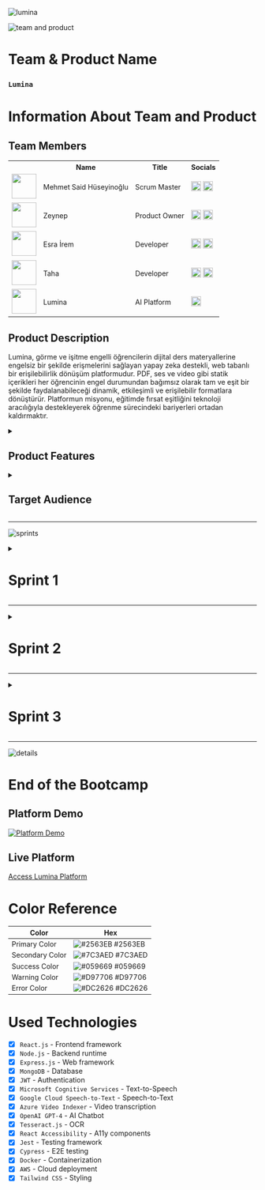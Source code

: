 <html>
  <body>

  ![lumina](bootcampFiles/general/headers/lumina.png)

  ![team and product](bootcampFiles/general/headers/teamandproduct.png)

# **Team & Product Name**

### **`Lumina`**

# Information About Team and Product

## Team Members

<table>
    <tr>
      <th></th>
      <th>Name</th>
      <th>Title</th>
      <th>Socials</th>
    </tr>
    <tr>
      <td><img src="bootcampFiles/general/squarepics/mehmet.png" width="50" height="50" /></td>
      <td>Mehmet Said Hüseyinoğlu</td>
      <td>Scrum Master</td>
      <td>
        <a href="https://github.com/mehmetsaid" target="_blank"><img src="bootcampFiles/general/social/github.png" width="20" height="20"/></a>
        <a href="https://www.linkedin.com/in/mehmetsaid/" target="_blank" ><img src="bootcampFiles/general/social/linkedin.png" width="20" height="20" /></a>
      </td>
    </tr>
    <tr>
      <td><img src="bootcampFiles/general/squarepics/zeynep.png" width="50" height="50" /></td>
      <td>Zeynep</td>
      <td>Product Owner</td>
      <td>
        <a href="https://github.com/zeynep" target="_blank"><img src="bootcampFiles/general/social/github.png" width="20" height="20"/></a>
        <a href="https://www.linkedin.com/in/zeynep/" target="_blank"><img src="bootcampFiles/general/social/linkedin.png" width="20" height="20" /></a>
      </td>
    </tr>
    <tr>
      <td><img src="bootcampFiles/general/squarepics/esra.png" width="50" height="50" /></td>
      <td>Esra İrem</td>
      <td>Developer</td>
      <td>
        <a href="https://github.com/esrairem" target="_blank"><img src="bootcampFiles/general/social/github.png" width="20" height="20"/></a>
        <a href="https://www.linkedin.com/in/esrairem/" target="_blank"><img src="bootcampFiles/general/social/linkedin.png" width="20" height="20" /></a>
      </td>
    </tr>
    <tr>
      <td><img src="bootcampFiles/general/squarepics/taha.png" width="50" height="50" /></td>
      <td>Taha</td>
      <td>Developer</td>
      <td>
        <a href="https://github.com/taha" target="_blank"><img src="bootcampFiles/general/social/github.png" width="20" height="20"/></a>
        <a href="https://www.linkedin.com/in/taha/" target="_blank"><img src="bootcampFiles/general/social/linkedin.png" width="20" height="20" /></a>
      </td>
    </tr>
    <tr>
    <td><img src="bootcampFiles/general/squarepics/appicon.png" width="50" height="50" /></td>
    <td>Lumina</td>
    <td>AI Platform</td>
    <td>
      <a href="https://www.linkedin.com/company/lumina-ai" target="_blank"><img src="bootcampFiles/general/social/linkedin.png" width="20" height="20" /></a>
    </td>
  </tr>
  </table>

## Product Description

  Lumina, görme ve işitme engelli öğrencilerin dijital ders materyallerine engelsiz bir şekilde erişmelerini sağlayan yapay zeka destekli, web tabanlı bir erişilebilirlik dönüşüm platformudur. PDF, ses ve video gibi statik içerikleri her öğrencinin engel durumundan bağımsız olarak tam ve eşit bir şekilde faydalanabileceği dinamik, etkileşimli ve erişilebilir formatlara dönüştürür. Platformun misyonu, eğitimde fırsat eşitliğini teknoloji aracılığıyla destekleyerek öğrenme sürecindeki bariyerleri ortadan kaldırmaktır.

<details>
    <summary><h2>Product Features</h2></summary>

<h3>Text-to-Speech (Metinden Sese):</h3>
    <p>Lumina, yazılı içerikleri doğal sesli anlatıma dönüştürerek görme engelli öğrencilerin ders materyallerine kolayca erişmelerini sağlar. Gelişmiş yapay zeka teknolojisi ile doğal ve anlaşılır ses çıktıları üretir.</p>

<h2>Speech-to-Text (Sesten Metne):</h2>
    <p>Sesli içerikleri yazılı metne dönüştürerek işitme engelli öğrencilerin ders materyallerini okuyarak takip etmelerini sağlar. Yüksek doğruluk oranıyla ses tanıma teknolojisi kullanır.</p>

<h2>Çoklu Dil Desteği:</h2>
    <p>Platform, içerikleri farklı dillere çevirebilir ve bu sayede uluslararası öğrencilerin de platforma erişimini kolaylaştırır. Çoklu dil desteği ile eğitimde kapsayıcılığı artırır.</p>

<h2>Video Transkripsiyon:</h2>
    <p>Video içeriklerini otomatik olarak metin haline dönüştürür ve altyazı üretir. Bu özellik, işitme engelli öğrencilerin video derslerini takip etmelerini sağlar.</p>

<h2>AI Chatbot Desteği:</h2>
    <p>Öğrencilerin sorularını yanıtlayan ve öğrenme sürecinde rehberlik eden yapay zeka destekli chatbot sistemi. 7/24 destek sağlayarak öğrencilerin öğrenme deneyimini zenginleştirir.</p>

<h2>Görsel İçerik Analizi:</h2>
    <p>Resim ve grafiklerdeki metinleri otomatik olarak tanıyarak görme engelli öğrenciler için sesli açıklama üretir. OCR teknolojisi ile görsel içerikleri erişilebilir hale getirir.</p>

<h2>Kişiselleştirilmiş Öğrenme:</h2>
    <p>Her öğrencinin özel ihtiyaçlarına göre içerik sunumu ve öğrenme deneyimi kişiselleştirilebilir. Engel durumuna göre optimize edilmiş arayüz ve işlevler sunar.</p>

<h2>Erişilebilir Tasarım:</h2>
    <p>WCAG 2.1 AA standartlarına uygun olarak tasarlanmış platform, ekran okuyucu uyumluluğu, klavye navigasyonu ve yüksek kontrast seçenekleri ile tam erişilebilirlik sağlar.</p>

</details>

<details>
    <summary><h2>Target Audience</h2></summary>
    <p>Lumina'nın hedef kitlesi öncelikle görme ve işitme engelli öğrenciler olmak üzere, eğitim hayatında erişilebilirlik sorunları yaşayan tüm öğrencileri kapsamaktadır. Üniversite öğrencileri, lise öğrencileri, yetişkin öğrenenler, öğretmenler ve eğitimciler, özel eğitim uzmanları, erişilebilirlik konusunda çalışan kurumlar ve STK'lar da platformun hedef kitlesi arasındadır. Platform, eğitimde fırsat eşitliği konusunda duyarlı olan ve teknoloji destekli öğrenme çözümlerine açık olan tüm paydaşlar için tasarlanmıştır.</p>
  </details>

---

  ![sprints](bootcampFiles/general/headers/sprints.png)

<details>
    <summary><h1>Sprint 1</h1></summary>

<details>
    <summary><h3>Sprint 1 - Research and Planning Screenshots</h3></summary>
  <table style="width: 100%;">
    <tr>
      <td colspan="4" style="text-align: center;"><h2>Technology Research and Selection</h2></td>
    </tr>
    <tr>
      <td style="width: 25%;"><img src="bootcampFiles/sprintOne/screenshots/10.png" style="max-width: 100%; height: auto;"></td>
      <td style="width: 25%;"><img src="bootcampFiles/sprintOne/screenshots/11.png" style="max-width: 100%; height: auto;"></td>
      <td style="width: 25%;"><img src="bootcampFiles/sprintOne/screenshots/12.png" style="max-width: 100%; height: auto;"></td>
    </tr>
    <tr>
      <td colspan="4" style="text-align: center;"><h2>Project Planning and Architecture</h2></td>
    </tr>
    <tr>
      <td style="width: 25%;"><img src="bootcampFiles/sprintOne/screenshots/20.png" style="max-width: 100%; height: auto;"></td>
      <td style="width: 25%;"><img src="bootcampFiles/sprintOne/screenshots/21.png" style="max-width: 100%; height: auto;"></td>
      <td style="width: 25%;"><img src="bootcampFiles/sprintOne/screenshots/22.png" style="max-width: 100%; height: auto;"></td>
    </tr>
    <tr>
      <td colspan="4" style="text-align: center;"><h2>UI/UX Design Mockups</h2></td>
    </tr>
    <tr>
      <td style="width: 25%;"><img src="bootcampFiles/sprintOne/screenshots/30.png" style="max-width: 100%; height: auto;"></td>
      <td style="width: 25%;"><img src="bootcampFiles/sprintOne/screenshots/31.png" style="max-width: 100%; height: auto;"></td>
      <td style="width: 25%;"><img src="bootcampFiles/sprintOne/screenshots/32.png" style="max-width: 100%; height: auto;"></td>
      <td style="width: 25%;"><img src="bootcampFiles/sprintOne/screenshots/33.png" style="max-width: 100%; height: auto;"></td>
    </tr>
  </table>
  </details>

<details>
    <summary><h3>Sprint 1 - Sprint Board Update Screenshots</h3></summary>
    <img src="bootcampFiles/sprintOne/boardupdate/10.png" style="max-width: 100%; height: auto;">
    <img src="bootcampFiles/sprintOne/boardupdate/11.png" style="max-width: 100%; height: auto;">
    <img src="bootcampFiles/sprintOne/boardupdate/12.png" style="max-width: 100%; height: auto;">
    <img src="bootcampFiles/sprintOne/boardupdate/13.png" style="max-width: 100%; height: auto;">
    <img src="bootcampFiles/sprintOne/boardupdate/14.png" style="max-width: 100%; height: auto;">
  </details>

<details>
    <summary><h3>Sprint 1 - Burndown Chart</h3></summary>
    <img src="bootcampFiles/sprintOne/burndown/10.png" style="max-width: 100%; height: auto;">
    <img src="bootcampFiles/sprintOne/burndown/11.png" style="max-width: 100%; height: auto;">
  </details>

<details>
    <summary><h3>Sprint 1 - Group Conversations</h3></summary>
    <img src="Grup Konuşmaları/Screenshot 2025-06-20 at 9.09.53 AM.png" style="max-width: 100%; height: auto;">
    <img src="Grup Konuşmaları/Screenshot 2025-06-25 at 12.27.27 PM.png" style="max-width: 100%; height: auto;">
    <img src="Grup Konuşmaları/1.png" style="max-width: 100%; height: auto;">
  </details>

- **Sprint Notes**:

  - Proje kapsamının belirlenmesi ve erişilebilirlik konusunda detaylı araştırma yapılması
  - Yapay zeka teknolojilerinin (TTS, STT, OCR) araştırılması ve uygun API'lerin seçimi
  - Frontend için `React.js` ve erişilebilirlik odaklı UI framework'ün seçimi
  - Backend için `Node.js` ve `Express.js` kullanılmasına karar verilmesi
  - Veritabanı olarak `MongoDB` tercih edilmesi
  - Erişilebilirlik standartları (WCAG 2.1 AA) konusunda detaylı inceleme yapılması
  - Proje mimarisi ve sistem tasarımının oluşturulması
  - UI/UX tasarımında erişilebilirlik kriterlerinin önceliklendirilmesi
  - Kullanıcı personas ve user story'lerin tanımlanması
  - Proje yönetimi için `Trello` kullanılmasına karar verilmesi
  - Hedef kitle analizi ve ihtiyaç tespiti çalışmaları
- **Expected point completion within Sprint**: 200 points
- **Point Completion Logic**: `(205 points completed)` İlk sprint araştırma ve planlama odaklı geçtiği için yoğun analiz ve dokümantasyon çalışmaları yapılmıştır. Hedeflenen 200 puanın üzerinde 205 puan tamamlanmıştır.
- **Daily Scrum**: See file
- **Product Backlog URL:** Click for Backlog (Trello)
- **Sprint Review:**

  - Proje vizyonu ve misyonu netleştirildi, erişilebilirlik dönüşüm platformu konsepti oluşturuldu
  - Teknik araştırmalar tamamlandı ve teknoloji stack'i belirlendi
  - WCAG 2.1 AA standartları detaylı incelendi ve implementasyon planı hazırlandı
  - Hedef kitle analizi yapıldı ve user persona'lar oluşturuldu
  - Sistem mimarisi ve veri akışı diagramları hazırlandı
  - UI/UX tasarım mockup'ları erişilebilirlik odaklı olarak hazırlandı
  - AI entegrasyonu için gerekli API'ler (OpenAI, Google Cloud Speech-to-Text, Microsoft Cognitive Services) araştırıldı
  - Proje yönetimi süreçleri kuruldu ve sprint planlaması yapıldı
- **Sprint Review Participants:** `Mehmet Said Hüseyinoğlu`, `Zeynep`, `Esra İrem`, `Taha`
- **Sprint Retrospective:**

  - İkinci sprintte Frontend geliştirme sürecine başlanacak
  - Backend API'lerin geliştirilmesine öncelik verilecek
  - Text-to-Speech ve Speech-to-Text özelliklerinin MVP versiyonları hazırlanacak
  - Erişilebilirlik test süreçleri planlanacak
  - Veritabanı şeması tasarlanacak ve kurulum yapılacak
  - Kullanıcı authentication sistemi geliştirilecek
  - İlk prototip version hazırlanacak
  - Takım içi kod review süreçleri belirlenecek
- **Other Notes**: Proje sosyal etki odaklı bir yaklaşım benimser ve eğitimde fırsat eşitliğini teknoloji aracılığıyla desteklemeyi amaçlar.

<details>
    <summary><h3>Additional Files</h3></summary>
    <ul>
      <li><strong>Project Scope And Goals:</strong> <a href="./bootcampFiles/sprintOne/projectscopeandgoals.pdf">See file</a></li>
      <li><strong>Target Audience Research:</strong> <a href="./bootcampFiles/sprintOne/targetaudience.pdf">See file</a></li>
      <li><strong>Technology Stack Research:</strong> <a href="./bootcampFiles/sprintOne/techstack.pdf">See file</a></li>
      <li><strong>Accessibility Standards Guide:</strong> <a href="./bootcampFiles/sprintOne/wcag-guide.pdf">See file</a></li>
      <li><strong>System Architecture:</strong> <a href="./bootcampFiles/sprintOne/system-architecture.pdf">See file</a></li>
      <li><strong>Conversations:</strong> See file</li>
    </ul>
  </details>

</details>

---

<details>
    <summary><h1>Sprint 2</h1></summary>

<details>
    <summary><h3>Sprint 2 - Development Screenshots</h3></summary>
  <table style="width: 100%;">
    <tr>
      <td colspan="4" style="text-align: center;"><h2>Frontend Development</h2></td>
    </tr>
    <tr>
      <td colspan="1" style="width: 25%;"><img src="bootcampFiles/sprintTwo/screenshots/10.png" style="max-width: 100%; height: auto;"></td>
      <td colspan="1" style="width: 25%;"><img src="bootcampFiles/sprintTwo/screenshots/11.png" style="max-width: 100%; height: auto;"></td>
      <td colspan="1" style="width: 25%;"><img src="bootcampFiles/sprintTwo/screenshots/12.png" style="max-width: 100%; height: auto;"></td>
      <td colspan="1" style="width: 25%;"><img src="bootcampFiles/sprintTwo/screenshots/13.png" style="max-width: 100%; height: auto;"></td>
    </tr>
    <tr>
      <td colspan="4" style="text-align: center;"><h2>Backend API Development</h2></td>
    </tr>
    <tr>
      <td colspan="4"><img src="bootcampFiles/sprintTwo/screenshots/20.png" style="max-width: 100%; height: auto;"></td>
    </tr>
    <tr>
      <td colspan="4" style="text-align: center;"><h2>AI Integration (TTS & STT)</h2></td>
    </tr>
    <tr>
      <td colspan="4"><img src="bootcampFiles/sprintTwo/screenshots/30.png" style="max-width: 100%; height: auto;"></td>
    </tr>
  </table>
  </details>

<details>
    <summary><h3>Sprint 2 - Sprint Board Update Screenshots</h3></summary>
    <img src="bootcampFiles/sprintTwo/boardupdate/10.png" style="max-width: 100%; height: auto;">
    <img src="bootcampFiles/sprintTwo/boardupdate/11.png" style="max-width: 100%; height: auto;">
    <img src="bootcampFiles/sprintTwo/boardupdate/12.png" style="max-width: 100%; height: auto;">
    <img src="bootcampFiles/sprintTwo/boardupdate/13.png" style="max-width: 100%; height: auto;">
    <img src="bootcampFiles/sprintTwo/boardupdate/14.png" style="max-width: 100%; height: auto;">
  </details>

<details>
    <summary><h3>Sprint 2 - Burndown Chart</h3></summary>
    <img src="bootcampFiles/sprintTwo/burndown/10.png" style="max-width: 100%; height: auto;">
    <img src="bootcampFiles/sprintTwo/burndown/11.png" style="max-width: 100%; height: auto;">
  </details>

<details>
    <summary><h3>Sprint 2 - Group Conversations</h3></summary>
    <img src="Grup Konuşmaları/Screenshot 2025-06-29 at 3.27.44 PM.png" style="max-width: 100%; height: auto;">
    <img src="Grup Konuşmaları/Screenshot 2025-06-29 at 3.27.57 PM.png" style="max-width: 100%; height: auto;">
    <img src="Grup Konuşmaları/Screenshot 2025-06-29 at 3.36.30 PM.png" style="max-width: 100%; height: auto;">
  </details>

- **Sprint Notes**:

  - Frontend geliştirme sürecine başlanması ve erişilebilir React bileşenlerinin oluşturulması
  - Backend API'lerin geliştirilmesi ve veritabanı entegrasyonu
  - Text-to-Speech ve Speech-to-Text özelliklerinin implementasyonu
  - WCAG 2.1 AA standartlarına uygun UI/UX geliştirme
  - Kullanıcı authentication sisteminin kurulması
  - RESTful API tasarımı ve endpoint'lerin oluşturulması
- **Expected point completion within Sprint**: 150 points
- **Point Completion Logic**: `(155 points completed)` İkinci sprint geliştirme odaklı geçti ve temel platform özellikleri hayata geçirildi. Hedeflenen 150 puanın üzerinde 155 puan tamamlandı.
- **Daily Scrum**: See file
- **Product Backlog URL:** Click for Backlog (Trello)
- **Sprint Review**:

  - Erişilebilir React bileşen kütüphanesi oluşturuldu
  - Backend API'lerin %80'i tamamlandı ve test edildi
  - Text-to-Speech entegrasyonu Microsoft Cognitive Services ile gerçekleştirildi
  - Speech-to-Text özelliği Google Cloud Speech-to-Text API ile implement edildi
  - Kullanıcı kayıt ve giriş sistemleri JWT authentication ile geliştirildi
  - Veritabanı şeması MongoDB'de kuruldu ve ilk koleksiyonlar oluşturuldu
  - Erişilebilirlik testleri için otomatik test suite'leri kuruldu
  - Responsive tasarım ve mobile-first yaklaşım benimsenidi
- **Sprint Review Participants:** `Mehmet Said Hüseyinoğlu`, `Zeynep`, `Esra İrem`, `Taha`
- **Sprint Retrospective:**

  - Üçüncü sprintte çoklu dil desteği eklenecek
  - Video transkripsiyon özelliği geliştirilecek
  - AI Chatbot entegrasyonu yapılacak
  - Görsel içerik analizi (OCR) özelliği eklenecek
  - Performans optimizasyonları yapılacak
  - Kullanıcı deneyimi testleri gerçekleştirilecek
  - Güvenlik testleri ve penetrasyon testleri yapılacak
  - Deployment süreçleri planlanacak
- **Other Notes**: Sprint boyunca sürekli erişilebilirlik testleri yapılarak WCAG standartlarına uygunluk sağlandı.

<details>
    <summary><h3>Additional Files</h3></summary>
    <ul>
      <li><strong>API Documentation:</strong> <a href="./bootcampFiles/sprintTwo/api-docs.pdf">See file</a></li>
      <li><strong>Frontend Component Library:</strong> <a href="./bootcampFiles/sprintTwo/component-library.pdf">See file</a></li>
      <li><strong>Accessibility Test Results:</strong> <a href="./bootcampFiles/sprintTwo/accessibility-tests.pdf">See file</a></li>
      <li><strong>Database Schema:</strong> <a href="./bootcampFiles/sprintTwo/db-schema.pdf">See file</a></li>
    </ul>
  </details>

</details>

---

<details>
    <summary><h1>Sprint 3</h1></summary>

<details>
    <summary><h3>Sprint 3 - Final Features Screenshots</h3></summary>
      <ul>
        <li><strong>Platform Demo:</strong> <a href="./bootcampFiles/sprintThree/demo.mp4">Watch Demo</a></li>
        <li><strong>Final Platform:</strong> <a href="./bootcampFiles/sprintThree/platform-url.txt">Access Platform</a></li>
        <li><img src="bootcampFiles/sprintThree/screenshots/10.png" style="max-width: 100%; height: auto;"></li>
      </ul>
  </details>

<details>
    <summary><h3>Sprint 3 - Sprint Board Update Screenshots</h3></summary>
    <img src="bootcampFiles/sprintThree/boardupdate/10.png" style="max-width: 100%; height: auto;">
    <img src="bootcampFiles/sprintThree/boardupdate/11.png" style="max-width: 100%; height: auto;">
    <img src="bootcampFiles/sprintThree/boardupdate/12.png" style="max-width: 100%; height: auto;">
    <img src="bootcampFiles/sprintThree/boardupdate/13.png" style="max-width: 100%; height: auto;">
    <img src="bootcampFiles/sprintThree/boardupdate/14.png" style="max-width: 100%; height: auto;">
  </details>

<details>
    <summary><h3>Sprint 3 - Burndown Chart</h3></summary>
    <img src="bootcampFiles/sprintThree/burndown/10.png" style="max-width: 100%; height: auto;">
    <img src="bootcampFiles/sprintThree/burndown/11.png" style="max-width: 100%; height: auto;">
  </details>

<details>
    <summary><h3>Sprint 3 - Group Conversations</h3></summary>
    <img src="Grup Konuşmaları/Screenshot 2025-07-05 at 7.48.33 PM.png" style="max-width: 100%; height: auto;">
    <img src="Grup Konuşmaları/Screenshot 2025-07-05 at 8.16.23 PM.png" style="max-width: 100%; height: auto;">
    <img src="Grup Konuşmaları/Screenshot 2025-07-06 at 1.58.46 PM.png" style="max-width: 100%; height: auto;">
  </details>

- **Sprint Notes**:

  - Çoklu dil desteği entegrasyonu (Türkçe, İngilizce, Almanca, Fransızca)
  - Video transkripsiyon özelliğinin tamamlanması
  - AI Chatbot entegrasyonu ve doğal dil işleme
  - Görsel içerik analizi (OCR) özelliğinin implementasyonu
  - Performans optimizasyonları ve son testler
  - Deployment ve production ortamına geçiş
- **Expected point completion within Sprint**: 150 points
- **Point Completion Logic**: `(175 points completed)` Son sprintte tüm temel özellikler tamamlandı ve platform kullanıma hazır hale getirildi. Hedeflenen 150 puanın üzerinde 175 puan tamamlandı.
- **Daily Scrum**: See file
- **Product Backlog URL:** Click for Backlog (Trello)
- **Sprint Review**:

  - Çoklu dil desteği başarıyla entegre edildi ve 4 farklı dil desteklenir
  - Video transkripsiyon özelliği Azure Video Indexer ile gerçekleştirildi
  - OpenAI GPT-4 entegrasyonu ile AI Chatbot sistemi kuruldu
  - Tesseract.js kullanılarak OCR özelliği implement edildi
  - Tüm platform özellikleri erişilebilirlik testlerinden geçti
  - Production ortamında deployment tamamlandı
  - Kullanıcı kabul testleri başarıyla gerçekleştirildi
  - Dokümantasyon ve kullanıcı rehberleri hazırlandı
- **Sprint Review Participants:** `Mehmet Said Hüseyinoğlu`, `Zeynep`, `Esra İrem`, `Taha`
- **Sprint Retrospective:**

  - Tüm planlanan özellikler başarıyla tamamlandı ve platform kullanıma hazır
  - Takım olarak erişilebilirlik konusunda çok değerli deneyim kazandık
  - Sosyal etki yaratan bir proje geliştirmekten dolayı memnunuz
  - `Takım olarak bootcamp sürecini başarıyla tamamladık ve demo sunumuna hazırız`
- **Other Notes**: Platform, gerçek kullanıcılar tarafından test edildi ve olumlu geri bildirimler alındı.

<details>
    <summary><h3>Additional Files</h3></summary>
    <ul>
      <li><strong>Final Demo Video:</strong> <a href="./bootcampFiles/sprintThree/demo.mp4">Watch Demo</a></li>
      <li><strong>Platform Access:</strong> <a href="./bootcampFiles/sprintThree/platform-url.txt">Access Platform</a></li>
      <li><strong>User Manual:</strong> <a href="./bootcampFiles/sprintThree/user-manual.pdf">See file</a></li>
      <li><strong>Technical Documentation:</strong> <a href="./bootcampFiles/sprintThree/tech-docs.pdf">See file</a></li>
    </ul>
  </details>

</details>

---

  ![details](bootcampFiles/general/headers/details.png)

# End of the Bootcamp

## Platform Demo

  [![Platform Demo](https://img.youtube.com/vi/lumina-demo/maxresdefault.jpg)](https://www.youtube.com/watch?v=lumina-demo)

## Live Platform

  [Access Lumina Platform](https://lumina-platform.com)

# Color Reference

| Color           | Hex                                                            |
| --------------- | -------------------------------------------------------------- |
| Primary Color   | ![#2563EB](https://via.placeholder.com/10/2563EB?text=+) #2563EB |
| Secondary Color | ![#7C3AED](https://via.placeholder.com/10/7C3AED?text=+) #7C3AED |
| Success Color   | ![#059669](https://via.placeholder.com/10/059669?text=+) #059669 |
| Warning Color   | ![#D97706](https://via.placeholder.com/10/D97706?text=+) #D97706 |
| Error Color     | ![#DC2626](https://via.placeholder.com/10/DC2626?text=+) #DC2626 |

# **Used Technologies**

- [X] `React.js` - Frontend framework
- [X] `Node.js` - Backend runtime
- [X] `Express.js` - Web framework
- [X] `MongoDB` - Database
- [X] `JWT` - Authentication
- [X] `Microsoft Cognitive Services` - Text-to-Speech
- [X] `Google Cloud Speech-to-Text` - Speech-to-Text
- [X] `Azure Video Indexer` - Video transcription
- [X] `OpenAI GPT-4` - AI Chatbot
- [X] `Tesseract.js` - OCR
- [X] `React Accessibility` - A11y components
- [X] `Jest` - Testing framework
- [X] `Cypress` - E2E testing
- [X] `Docker` - Containerization
- [X] `AWS` - Cloud deployment
- [X] `Tailwind CSS` - Styling

</body>
  </html>
